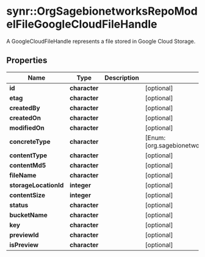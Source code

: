 # synr::OrgSagebionetworksRepoModelFileGoogleCloudFileHandle

A GoogleCloudFileHandle represents a file stored in Google Cloud Storage.

## Properties
Name | Type | Description | Notes
------------ | ------------- | ------------- | -------------
**id** | **character** |  | [optional] 
**etag** | **character** |  | [optional] 
**createdBy** | **character** |  | [optional] 
**createdOn** | **character** |  | [optional] 
**modifiedOn** | **character** |  | [optional] 
**concreteType** | **character** |  | [Enum: [org.sagebionetworks.repo.model.file.GoogleCloudFileHandle]] 
**contentType** | **character** |  | [optional] 
**contentMd5** | **character** |  | [optional] 
**fileName** | **character** |  | [optional] 
**storageLocationId** | **integer** |  | [optional] 
**contentSize** | **integer** |  | [optional] 
**status** | **character** |  | [optional] 
**bucketName** | **character** |  | [optional] 
**key** | **character** |  | [optional] 
**previewId** | **character** |  | [optional] 
**isPreview** | **character** |  | [optional] 


